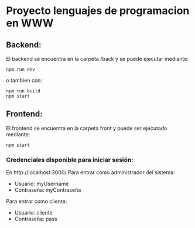 # Proyecto lenguajes de programacion en WWW

## Backend:
El backend se encuentra en la carpeta /back y se puede ejecutar mediante:

```
npm run dev
```
o tambien  con:

```
npm run build
npm start
```

## Frontend:
El frontend se encuentra en la carpeta front y puede ser ejecutado mediante:

```
npm start
```

### Credenciales disponible para iniciar sesión:
En http://localhost:3000/
Para entrar como administrador del sistema:
- Usuario: myUsername
- Contraseña: myContraseña

Para entrar como cliente:
- Usuario: cliente
- Contraseña: pass